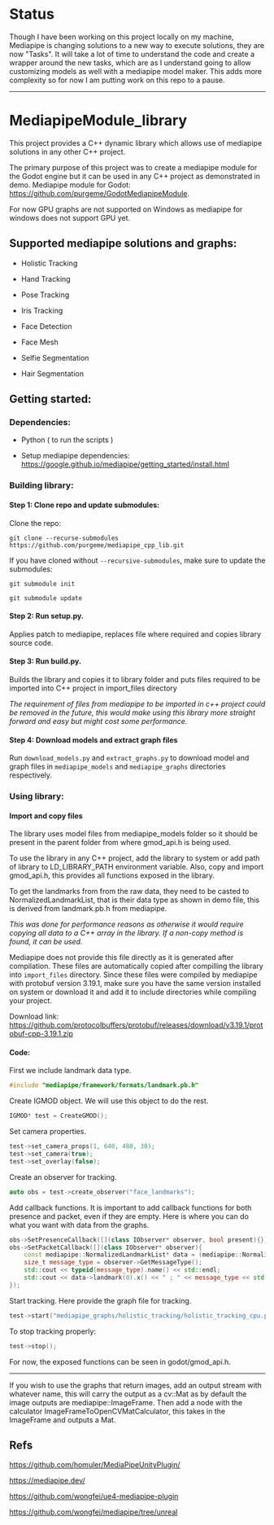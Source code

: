 # Status
Though I have been working on this project locally on my machine, Mediapipe is changing solutions to a new way to execute solutions, they are now "Tasks". It will take a lot of time to understand the code and create a wrapper around the new tasks, which are as I understand going to allow customizing models as well with a mediapipe model maker. This adds more complexity so for now I am putting work on this repo to a pause.

---

# MediapipeModule_library

This project provides a C++ dynamic library which allows use of mediapipe solutions in any other C++ project.

The primary purpose of this project was to create a mediapipe module for the Godot engine but it can be used in any C++ project as demonstrated in demo.
Mediapipe module for Godot: https://github.com/purgeme/GodotMediapipeModule.

For now GPU graphs are not supported on Windows as mediapipe for windows does not support GPU yet.

## Supported mediapipe solutions and graphs:

-   Holistic Tracking

-   Hand Tracking

-   Pose Tracking

-   Iris Tracking

-   Face Detection

-   Face Mesh

-   Selfie Segmentation

-   Hair Segmentation


## Getting started:

### Dependencies:

- Python ( to run the scripts )

- Setup mediapipe dependencies: https://google.github.io/mediapipe/getting_started/install.html

### Building library:

#### Step 1: Clone repo and update submodules:

Clone the repo:

`git clone --recurse-submodules https://github.com/purgeme/mediapipe_cpp_lib.git`

If you have cloned without `--recursive-submodules`, make sure to update the submodules:

`git submodule init`

`git submodule update`

#### Step 2: Run setup.py.

Applies patch to mediapipe, replaces file where required and copies library source code.

#### Step 3: Run build.py.

Builds the library and copies it to library folder and puts files required to be imported into C++ project in import_files directory

*The requirement of files from mediapipe to be imported in c++ project could be removed in the future, this would make using this library more straight forward and easy but might cost some performance.*

#### Step 4: Download models and extract graph files

Run `download_models.py` and `extract_graphs.py` to download model and graph files in `mediapipe_models` and `mediapipe_graphs` directories respectively.

### Using library:
 
#### Import and copy files

The library uses model files from mediapipe_models folder so it should be present in the parent folder from where gmod_api.h is being used.

To use the library in any C++ project, add the library to system or add path of library to LD_LIBRARY_PATH environment variable. Also, copy and import gmod_api.h, this provides all functions exposed in the library.

To get the landmarks from from the raw data, they need to be casted to NormalizedLandmarkList, that is their data type as shown in demo file, this is derived from landmark.pb.h from mediapipe.

*This was done for performance reasons as otherwise it would require copying all data to a C++ array in the library. If a non-copy method is found, it can be used.*

Mediapipe does not provide this file directly as it is generated after compilation. These files are automatically copied after compilling the library into `import_files` directory.
Since these files were compiled by mediapipe with protobuf version 3.19.1, make sure you have the same version installed on system or download it and add it to include directories while compiling your project.

Download link: https://github.com/protocolbuffers/protobuf/releases/download/v3.19.1/protobuf-cpp-3.19.1.zip

#### Code:

First we include landmark data type.

```c++
#include "mediapipe/framework/formats/landmark.pb.h"
```

Create IGMOD object. We will use this object to do the rest.

```c++
IGMOD* test = CreateGMOD();
```

Set camera properties.

```c++
test->set_camera_props(1, 640, 480, 30);
test->set_camera(true);
test->set_overlay(false);
```

Create an observer for tracking.

```c++
auto obs = test->create_observer("face_landmarks");
```

Add callback functions. It is important to add callback functions for both presence and packet, even if they are empty.
Here is where you can do what you want with data from the graphs.

```c++
obs->SetPresenceCallback([](class IObserver* observer, bool present){});
obs->SetPacketCallback([](class IObserver* observer){ 
    const mediapipe::NormalizedLandmarkList* data = (mediapipe::NormalizedLandmarkList*)(observer->GetData()); 
    size_t message_type = observer->GetMessageType(); 
    std::cout << typeid(message_type).name() << std::endl;
    std::cout << data->landmark(0).x() << " ; " << message_type << std::endl; 
});
```

Start tracking. Here provide the graph file for tracking.

```c++
test->start("mediapipe_graphs/holistic_tracking/holistic_tracking_cpu.pbtxt");
```

To stop tracking properly:

```c++
test->stop();
```

For now, the exposed functions can be seen in godot/gmod_api.h.

***

If you wish to use the graphs that return images, add an output stream with whatever name, this will carry the output as a cv::Mat as by default the image outputs are mediapipe::ImageFrame. Then add a node with the calculator ImageFrameToOpenCVMatCalculator, this takes in the ImageFrame and outputs a Mat.

## Refs

https://github.com/homuler/MediaPipeUnityPlugin/

https://mediapipe.dev/

https://github.com/wongfei/ue4-mediapipe-plugin

https://github.com/wongfei/mediapipe/tree/unreal
